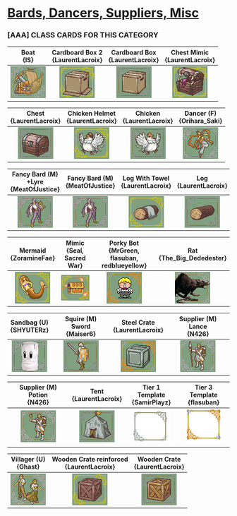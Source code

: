 # [Bards, Dancers, Suppliers, Misc](../)

### [AAA] CLASS CARDS FOR THIS CATEGORY


|Boat <br> {IS}|Cardboard Box 2 <br> {LaurentLacroix}|Cardboard Box <br> {LaurentLacroix}|Chest Mimic <br> {LaurentLacroix}|
| :---: | :---: | :---: | :---: |
|<img alt="Boat {IS}" src="Boat {IS}.png" />|<img alt="Cardboard Box 2 {LaurentLacroix}" src="Cardboard Box 2 {LaurentLacroix}.png" />|<img alt="Cardboard Box {LaurentLacroix}" src="Cardboard Box {LaurentLacroix}.png" />|<img alt="Chest Mimic {LaurentLacroix}" src="Chest Mimic {LaurentLacroix}.png" />|


|Chest <br> {LaurentLacroix}|Chicken Helmet <br> {LaurentLacroix}|Chicken <br> {LaurentLacroix}|Dancer (F) <br> {Orihara_Saki}|
| :---: | :---: | :---: | :---: |
|<img alt="Chest {LaurentLacroix}" src="Chest {LaurentLacroix}.png" />|<img alt="Chicken Helmet {LaurentLacroix}" src="Chicken Helmet {LaurentLacroix}.png" />|<img alt="Chicken {LaurentLacroix}" src="Chicken {LaurentLacroix}.png" />|<img alt="Dancer (F) {Orihara_Saki}" src="Dancer (F) {Orihara_Saki}.png" />|


|Fancy Bard (M) +Lyre <br> {MeatOfJustice}|Fancy Bard (M) <br> {MeatOfJustice}|Log With Towel <br> {LaurentLacroix}|Log <br> {LaurentLacroix}|
| :---: | :---: | :---: | :---: |
|<img alt="Fancy Bard (M) +Lyre {MeatOfJustice}" src="Fancy Bard (M) +Lyre {MeatOfJustice}.png" />|<img alt="Fancy Bard (M) {MeatOfJustice}" src="Fancy Bard (M) {MeatOfJustice}.png" />|<img alt="Log With Towel {LaurentLacroix}" src="Log With Towel {LaurentLacroix}.png" />|<img alt="Log {LaurentLacroix}" src="Log {LaurentLacroix}.png" />|


|Mermaid <br> {ZoramineFae}|Mimic <br> {Seal, Sacred War}|Porky Bot <br> {MrGreen, flasuban, redblueyellow}|Rat <br> {The_Big_Dededester}|
| :---: | :---: | :---: | :---: |
|<img alt="Mermaid {ZoramineFae}" src="Mermaid {ZoramineFae}.png" />|<img alt="Mimic {Seal, Sacred War}" src="Mimic {Seal, Sacred War}.png" />|<img alt="Porky Bot {MrGreen, flasuban, redblueyellow}" src="Porky Bot {MrGreen, flasuban, redblueyellow}.png" />|<img alt="Rat {The_Big_Dededester}" src="Rat {The_Big_Dededester}.png" />|


|Sandbag (U) <br> {SHYUTERz}|Squire (M) Sword <br> {Maiser6}|Steel Crate <br> {LaurentLacroix}|Supplier (M) Lance <br> {N426}|
| :---: | :---: | :---: | :---: |
|<img alt="Sandbag (U) {SHYUTERz}" src="Sandbag (U) {SHYUTERz}.png" />|<img alt="Squire (M) Sword {Maiser6}" src="Squire (M) Sword {Maiser6}.png" />|<img alt="Steel Crate {LaurentLacroix}" src="Steel Crate {LaurentLacroix}.png" />|<img alt="Supplier (M) Lance {N426}" src="Supplier (M) Lance {N426}.png" />|


|Supplier (M) Potion <br> {N426}|Tent <br> {LaurentLacroix}|Tier 1 Template <br> {SamirPlayz}|Tier 3 Template <br> {flasuban}|
| :---: | :---: | :---: | :---: |
|<img alt="Supplier (M) Potion {N426}" src="Supplier (M) Potion {N426}.png" />|<img alt="Tent {LaurentLacroix}" src="Tent {LaurentLacroix}.png" />|<img alt="Tier 1 Template {SamirPlayz}" src="Tier 1 Template {SamirPlayz}.png" />|<img alt="Tier 3 Template {flasuban}" src="Tier 3 Template {flasuban}.png" />|


|Villager (U) <br> {Ghast}|Wooden Crate reinforced <br> {LaurentLacroix}|Wooden Crate <br> {LaurentLacroix}|
| :---: | :---: | :---: |
|<img alt="Villager (U) {Ghast}" src="Villager (U) {Ghast}.png" />|<img alt="Wooden Crate reinforced {LaurentLacroix}" src="Wooden Crate reinforced {LaurentLacroix}.png" />|<img alt="Wooden Crate {LaurentLacroix}" src="Wooden Crate {LaurentLacroix}.png" />|


